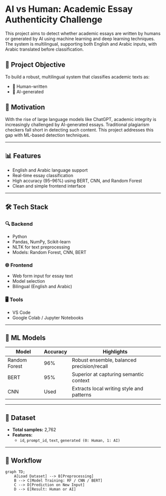 # AI vs Human: Academic Essay Authenticity Challenge

This project aims to detect whether academic essays are written by humans or generated by AI using machine learning and deep learning techniques. The system is multilingual, supporting both English and Arabic inputs, with Arabic translated before classification.

## 🚀 Project Objective

To build a robust, multilingual system that classifies academic texts as:
- 🧠 Human-written
- 🤖 AI-generated

## 🧠 Motivation

With the rise of large language models like ChatGPT, academic integrity is increasingly challenged by AI-generated essays. Traditional plagiarism checkers fall short in detecting such content. This project addresses this gap with ML-based detection techniques.

---

## 📊 Features

- English and Arabic language support
- Real-time essay classification
- High accuracy (95–96%) using BERT, CNN, and Random Forest
- Clean and simple frontend interface

---

## 🛠️ Tech Stack

### 🔍 Backend

- Python
- Pandas, NumPy, Scikit-learn
- NLTK for text preprocessing
- Models: Random Forest, CNN, BERT

### 🌐 Frontend

- Web form input for essay text
- Model selection
- Bilingual (English and Arabic)

### 🖥️ Tools

- VS Code
- Google Colab / Jupyter Notebooks

---

## 🧪 ML Models

| Model           | Accuracy | Highlights                                      |
|----------------|----------|-------------------------------------------------|
| Random Forest   | 96%      | Robust ensemble, balanced precision/recall     |
| BERT            | 95%      | Superior at capturing semantic context         |
| CNN             | Used     | Extracts local writing style and patterns       |

---

## 📂 Dataset

- **Total samples:** 2,762
- **Features:**
  - `id`, `prompt_id`, `text`, `generated (0: Human, 1: AI)`

---

## 🔄 Workflow

```mermaid
graph TD;
    A[Load Dataset] --> B[Preprocessing]
    B --> C[Model Training: RF / CNN / BERT]
    C --> D[Prediction on New Input]
    D --> E[Result: Human or AI]
